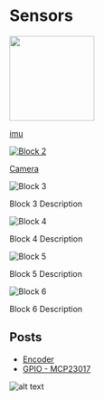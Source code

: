 # Sensors

<div class="grid-container">
    <div class="grid-item">
        <a href="imu">
                <img src="images/imu.png"  width="150" height="150">
                <p>imu</p></a>
    </div>
    <div class="grid-item">
        <a href="camera">
            <img src="images/camera.png" alt="Block 2">
            <p>Camera</p>
        </a>
    </div>
    <div class="grid-item">
        <img src="images/block3.png" alt="Block 3">
        <p>Block 3 Description</p>
    </div>
    <div class="grid-item">
        <img src="images/block4.png" alt="Block 4">
        <p>Block 4 Description</p>
    </div>
    <div class="grid-item">
        <img src="images/block5.png" alt="Block 5">
        <p>Block 5 Description</p>
    </div>
    <div class="grid-item">
        <img src="images/block6.png" alt="Block 6">
        <p>Block 6 Description</p>
    </div>
</div>

## Posts

- [Encoder](encoder/index.md)
- [GPIO - MCP23017](gpio/mcp23017_gpio_i2c_extension_interface.md)

![alt text](image.png)